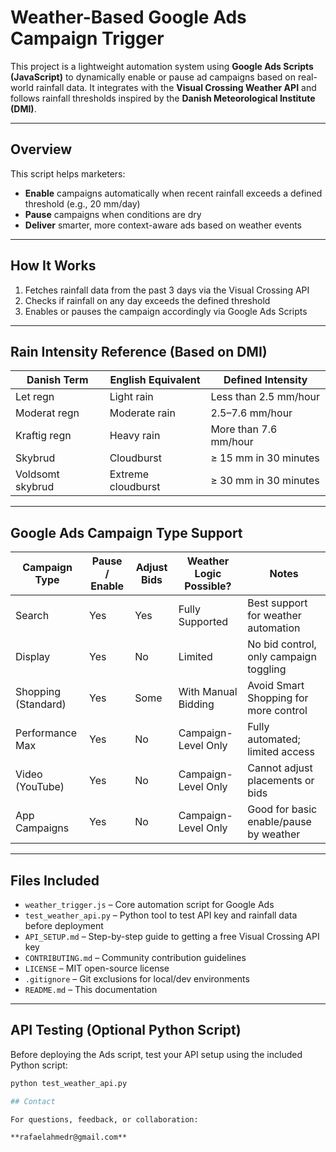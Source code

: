 # Weather-Based Google Ads Campaign Trigger

This project is a lightweight automation system using **Google Ads Scripts (JavaScript)** to dynamically enable or pause ad campaigns based on real-world rainfall data. It integrates with the **Visual Crossing Weather API** and follows rainfall thresholds inspired by the **Danish Meteorological Institute (DMI)**.

---

## Overview

This script helps marketers:
- **Enable** campaigns automatically when recent rainfall exceeds a defined threshold (e.g., 20 mm/day)
- **Pause** campaigns when conditions are dry
- **Deliver** smarter, more context-aware ads based on weather events

---

## How It Works

1. Fetches rainfall data from the past 3 days via the Visual Crossing API
2. Checks if rainfall on any day exceeds the defined threshold
3. Enables or pauses the campaign accordingly via Google Ads Scripts

---

## Rain Intensity Reference (Based on DMI)

| Danish Term        | English Equivalent  | Defined Intensity         |
|--------------------|---------------------|----------------------------|
| Let regn           | Light rain          | Less than 2.5 mm/hour     |
| Moderat regn       | Moderate rain       | 2.5–7.6 mm/hour           |
| Kraftig regn       | Heavy rain          | More than 7.6 mm/hour     |
| Skybrud            | Cloudburst          | ≥ 15 mm in 30 minutes     |
| Voldsomt skybrud   | Extreme cloudburst  | ≥ 30 mm in 30 minutes     |

---

## Google Ads Campaign Type Support

| Campaign Type         | Pause / Enable | Adjust Bids | Weather Logic Possible? | Notes                                  |
|-----------------------|----------------|-------------|--------------------------|----------------------------------------|
| Search                | Yes            | Yes         | Fully Supported          | Best support for weather automation    |
| Display               | Yes            | No          | Limited                  | No bid control, only campaign toggling |
| Shopping (Standard)   | Yes            | Some        | With Manual Bidding      | Avoid Smart Shopping for more control  |
| Performance Max       | Yes            | No          | Campaign-Level Only      | Fully automated; limited access        |
| Video (YouTube)       | Yes            | No          | Campaign-Level Only      | Cannot adjust placements or bids       |
| App Campaigns         | Yes            | No          | Campaign-Level Only      | Good for basic enable/pause by weather |

---

## Files Included

- `weather_trigger.js` – Core automation script for Google Ads
- `test_weather_api.py` – Python tool to test API key and rainfall data before deployment
- `API_SETUP.md` – Step-by-step guide to getting a free Visual Crossing API key
- `CONTRIBUTING.md` – Community contribution guidelines
- `LICENSE` – MIT open-source license
- `.gitignore` – Git exclusions for local/dev environments
- `README.md` – This documentation

---

## API Testing (Optional Python Script)

Before deploying the Ads script, test your API setup using the included Python script:

```bash
python test_weather_api.py

## Contact

For questions, feedback, or collaboration:

**rafaelahmedr@gmail.com**

